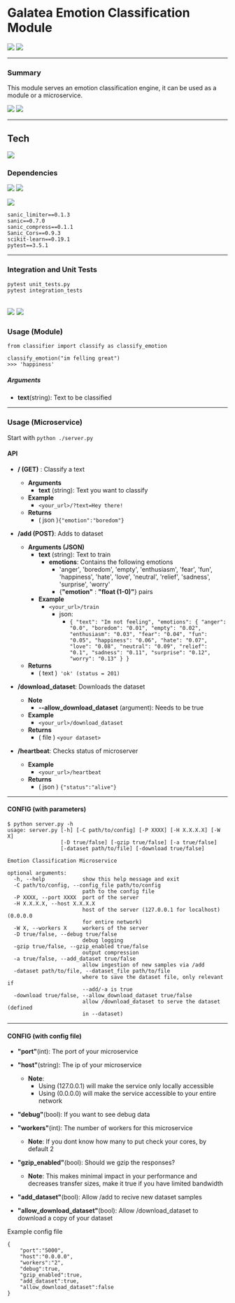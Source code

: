 # Galatea Emotion Classification Module
![](https://img.shields.io/badge/Passed-Integration%20tests-green.svg?&style=for-the-badge) ![](https://img.shields.io/badge/passed-unit%20tests-green.svg?&style=for-the-badge) 

-----
### Summary
This module serves an emotion classification engine, it can be used as a module or a microservice.

![](https://img.shields.io/badge/%20-microservice-yellow.svg?&style=for-the-badge) ![](https://img.shields.io/badge/%20-module-red.svg?&style=for-the-badge) 


-----
## Tech

![](https://img.shields.io/badge/Python-+3.5-yellow.svg?&style=for-the-badge) 

### Dependencies
![](https://img.shields.io/badge/Machine%20Learning-skLearn-orange.svg?&style=for-the-badge) ![](https://img.shields.io/badge/algorithm-naive%20bayes-yellow.svg?&style=for-the-badge)

![](https://img.shields.io/badge/Server%20Framework-sanic-blue.svg?&style=for-the-badge) 


```
sanic_limiter==0.1.3
sanic==0.7.0
sanic_compress==0.1.1
Sanic_Cors==0.9.3
scikit-learn==0.19.1
pytest==3.5.1
```
----
### Integration and Unit Tests
```
pytest unit_tests.py
pytest integration_tests
```
![](https://img.shields.io/badge/Passed-Integration%20tests-green.svg?&style=for-the-badge) ![](https://img.shields.io/badge/passed-unit%20tests-green.svg?&style=for-the-badge) 
----
### Usage (Module)
```
from classifier import classify as classify_emotion

classify_emotion("im felling great")
>>> 'happiness'
```
##### Arguments
- **text**(string): Text to be classified


----
### Usage (Microservice)
Start with `python ./server.py`
#### API
- **/ (GET)** : Classify a text
    -  **Arguments**
        -   **text** (string): Text you want to classify      
    - **Example**
        - `<your_url>/?text=Hey there!`
    - **Returns**
         - ( json )`{"emotion":"boredom"}`
- **/add (POST)**: Adds to dataset
    -  **Arguments (JSON)**
        - **text** (string): Text to train 
            - **emotions**: Contains the following emotions
                - 'anger', 'boredom', 'empty', 'enthusiasm', 'fear', 'fun', 'happiness', 'hate', 'love', 'neutral', 'relief', 'sadness', 'surprise', 'worry' 
                - {**"emotion"** : **"float (1-0)"**} pairs
         - **Example**
            - `<your_url>/train  `
               - json:
                 - `{
  "text": "Im not feeling",
  "emotions": {
    "anger": "0.0",
    "boredom": "0.01",
    "empty": "0.02",
    "enthusiasm": "0.03",
    "fear": "0.04",
    "fun": "0.05",
    "happiness": "0.06",
    "hate": "0.07",
    "love": "0.08",
    "neutral": "0.09",
    "relief": "0.1",
    "sadness": "0.11",
    "surprise": "0.12",
    "worry": "0.13"
  }
}`
    - **Returns**
        - ( text )` 'ok' (status = 201)`
- **/download_dataset**: Downloads the dataset
    -  **Note**
        -   **--allow_download_dataset** (argument): Needs to be true
    - **Example**
        - `<your_url>/download_dataset`
    - **Returns**
         - ( file ) `<your dataset>`

- **/heartbeat**: Checks status of microserver
    - **Example**
        - `<your_url>/heartbeat`
    - **Returns**
         - ( json ) `{"status":"alive"}`
-----
#### CONFIG (with parameters)
```
$ python server.py -h
usage: server.py [-h] [-C path/to/config] [-P XXXX] [-H X.X.X.X] [-W X]
                 [-D true/false] [-gzip true/false] [-a true/false]
                 [-dataset path/to/file] [-download true/false]

Emotion Classification Microservice

optional arguments:
  -h, --help            show this help message and exit
  -C path/to/config, --config_file path/to/config
                        path to the config file
  -P XXXX, --port XXXX  port of the server
  -H X.X.X.X, --host X.X.X.X
                        host of the server (127.0.0.1 for localhost) (0.0.0.0
                        for entire network)
  -W X, --workers X     workers of the server
  -D true/false, --debug true/false
                        debug logging
  -gzip true/false, --gzip_enabled true/false
                        output compression
  -a true/false, --add_dataset true/false
                        allow ingestion of new samples via /add
  -dataset path/to/file, --dataset_file path/to/file
                        where to save the dataset file, only relevant if
                        --add/-a is true
  -download true/false, --allow_download_dataset true/false
                        allow /download_dataset to serve the dataset (defined
                        in --dataset)
```
-----
#### CONFIG (with config file)

- **"port"**(int): The port of your microservice
- **"host"**(string): The ip of your microservice
    - **Note**:
        - Using (127.0.0.1) will make the service only locally accessible
        - Using (0.0.0.0) will make the service accessible to your entire network
- **"debug"**(bool): If you want to see debug data

- **"workers"**(int): The number of workers for this microservice
    - **Note**: If you dont know how many to put check your cores, by default 2 
- **"gzip_enabled"**(bool): Should we gzip the responses?
    - **Note**: This makes minimal impact in your performance and decreases transfer sizes, make it true if you have limited bandwidth
- **"add_dataset"**(bool): Allow /add to recive new dataset samples
- **"allow_download_dataset"**(bool): Allow /download_dataset to download a copy of your dataset

Example config file
```
{
    "port":"5000",
    "host":"0.0.0.0",
    "workers":"2",
    "debug":true,
    "gzip_enabled":true,
    "add_dataset":true,
    "allow_download_dataset":false    
} 
```
